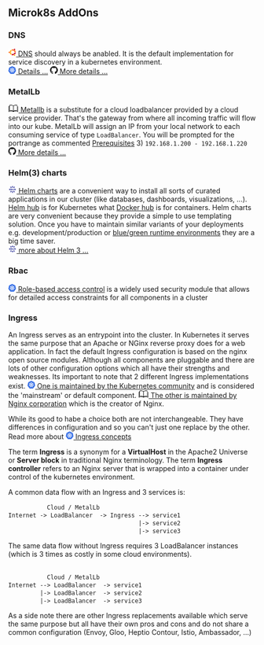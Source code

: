 ## Microk8s AddOns

### DNS
[![](images/ico/color/ubuntu_16.png) DNS](https://microk8s.io/docs/addon-dns) should always be anabled.
It is the default implementation for service discovery in a kubernetes environment.  
[![](images/ico/color/kubernetes_16.png) Details ...](https://kubernetes.io/docs/tasks/administer-cluster/dns-custom-nameservers/) 
[![](images/ico/github_16.png) More details ...](https://github.com/kubernetes/dns/blob/master/docs/specification.md)

### MetalLb
[![](images/ico/book_16.png) Metallb](https://metallb.universe.tf) is a substitute for a cloud loadbalancer provided by a cloud service provider.
That's the gateway from where all incoming traffic will flow into our kube.
MetalLb will assign an IP from your local network to each consuming service of type `LoadBalancer`. 
You will be prompted for the portrange as commented [Prerequisites](../Readme.md#prerequisites) 3) `192.168.1.200 - 192.168.1.220`  
[![](images/ico/github_16.png) More details ...](https://github.com/metallb/metallb)

### Helm(3) charts
[![](images/ico/color/helm_16.png) Helm charts](https://helm.sh/) are a convenient way to install all sorts of curated applications in our cluster 
(like databases, dashboards, visualizations, ...).
[Helm hub](https://hub.helm.sh) is for Kubernetes what [Docker hub](https://hub.docker.com/) is for containers. 
Helm charts are very convenient because they provide a simple to use templating solution.
Once you have to maintain similar variants of your deployments e.g. development/production or 
[blue/green runtime environments](https://octopus.com/docs/deployment-patterns/blue-green-deployments) they are a big time saver.  
[![](images/ico/color/helm_16.png) more about Helm 3 ...](https://helm.sh/blog/helm-3-released/)

### Rbac
[![](images/ico/color/kubernetes_16.png) Role-based access control](https://kubernetes.io/docs/reference/access-authn-authz/rbac/)
is a widely used security module that allows for detailed access constraints for all components in a cluster

### Ingress

An Ingress serves as an entrypoint into the cluster. In Kubernetes it serves the same purpose that an Apache or NGinx
reverse proxy does for a web application. In fact the default Ingress configuration is based on the nginx open source modules. 
Although all components are pluggable and there are lots of other configuration options which all have their strengths and weaknesses.
Its important to note that 2 different Ingress implementations exist.
[![](images/ico/color/kubernetes_16.png) One is maintained by the Kubernetes community](https://kubernetes.github.io/ingress-nginx/)
 and is considered the
'mainstream' or default component. [![](images/ico/book_16.png) The other is maintained by Nginx corporation](https://www.nginx.com/products/nginx/kubernetes-ingress-controller/)
 which is the creator of Nginx.   

While its good to habe a choice both are not interchangeable. They have differences in configuration and so you can't just one replace by the other.
Read more about [![](images/ico/color/kubernetes_16.png) Ingress concepts](https://kubernetes.io/docs/concepts/services-networking/ingress/)

The term **Ingress** is a synonym for a **VirtualHost** in the Apache2 Universe or **Server block** in traditional Nginx terminology.
The term **Ingress controller** refers to an Nginx server that is wrapped into a container under control of the kubernetes environment. 

A common data flow with an Ingress and 3 services is:

```
           Cloud / MetalLb
Internet -> LoadBalancer  -> Ingress --> service1  
                                     |-> service2
                                     |-> service3
```
The same data flow without Ingress requires 3 LoadBalancer instances (which is 3 times as costly in some cloud environments).
```

           Cloud / MetalLb
Internet --> LoadBalancer  -> service1  
         |-> LoadBalancer  -> service2  
         |-> LoadBalancer  -> service3  
```

As a side note there are other Ingress replacements available which serve the same purpose but all have their own pros and cons
and do not share a common configuration (Envoy, Gloo, Heptio Contour, Istio, Ambassador, ...)

